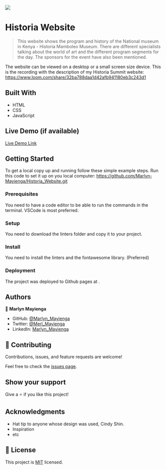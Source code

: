 ![](https://img.shields.io/badge/Microverse-blueviolet)

# Historia Website

> This website shows the program and history of the National museum in Kenya - Historia Mamboleo Museum. There are different specialists talking about the world of art and the different program segments for the day. The sponsors for the event have also been mentioned. 

The website can be viewed on a desktop or a small screen size device.
This is the recording with the description of my Historia Summit website: https://www.loom.com/share/32ba788daa1d42afb941180eb3c243d1

## Built With
- HTML
- CSS
- JavaScript

## Live Demo (if available)

[Live Demo Link](https://marlyn-mayienga.github.io/Historia_Website/)



## Getting Started
To get a local copy up and running follow these simple example steps.
Run this code to set it up on you local computer: https://github.com/Marlyn-Mayienga/Historia_Website.git

### Prerequisites
You need to have a code editor to be able to run the commands in the terminal. VSCode is most preferred.

### Setup
You need to download the linters folder and copy it to your project.

### Install
You need to install the linters and the fontawesome library. (Preferred)

### Deployment
The project was deployed to Github pages at . 

## Authors

👤 **Marlyn Mayienga**

- GitHub: [@Marlyn_Mayienga](https://github.com/Marlyn_Mayienga)
- Twitter: [@Merl_Mayienga](https://twitter.com/M_ayienga)
- LinkedIn: [Marlyn_Mayienga](https://linkedin.com/in/Marlyn_Mayienga)

## 🤝 Contributing

Contributions, issues, and feature requests are welcome!

Feel free to check the [issues page](../../issues/).

## Show your support

Give a ⭐️ if you like this project!

## Acknowledgments

- Hat tip to anyone whose design was used, Cindy Shin.
- Inspiration
- etc

## 📝 License

This project is [MIT](./MIT.md) licensed.
